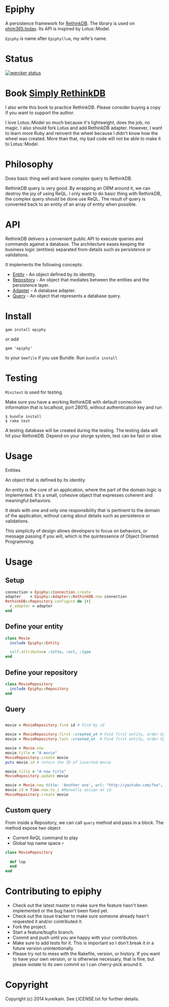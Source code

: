 # Epiphy 

A persistence framework for [RethinkDB](http://rethinkdb.com). The library is used on [phim365.today](http://phim365.today). Its API is inspired by Lotus::Model.

`Epiphy` is name after `Epiphyllum`, my wife's name.

# Status

[![wercker status](https://app.wercker.com/status/63dd458158948712a03a00d69a96f67b/m "wercker status")](https://app.wercker.com/project/bykey/63dd458158948712a03a00d69a96f67b)

# Book [Simply RethinkDB](http://leanpub.com/simplyrethink)

I also write this book to practice RethinkDB. Please consider buying a
copy if you want to support the author.


I love Lotus::Model so much because it's lightweight, does the job, no
magic. I also should fork Lotus and add RethinkDB adapter. However, I want
to learn more Ruby and reinvent the wheel because I didn't know how the
wheel was created. More than that, my bad code will not be able to make
it to Lotus::Model.

# Philosophy

Does basic thing well and leave complex query to RethinkDB.

RethinkDB query is very good. By wrapping an ORM around it, we can
destroy the joy of using ReQL. I only want to do basic thing with
RethinkDB, the complex query should be done use ReQL. The result of
query is converted back to an entity of an array of entity when
possible.

# API 

RethinkDB  delivers a convenient public API to execute queries and commands
against a database. The architecture eases keeping the business logic 
(entities) separated from details such as persistence or validations.

It implements the following concepts:

  * [Entity](#entities) - An object defined by its identity.
  * [Repository](#repositories) - An object that mediates between the entities and the persistence layer.
  * [Adapter](#adapter) – A database adapter.
  * [Query](#query) - An object that represents a database query.

# Install

```
gem install epiphy
```

or add

```
gem 'epiphy'
```

to your `Gemfile` if you use Bundle. Run `bundle install`


# Testing

`Minitest` is used for testing.

Make sure you have a working RethinkDB with default connection
information that is localhost, port 28015, without authentication key
and run

```
$ bundle install
$ rake test
```

A testing database will be created during the testing. The testing data
will hit your RethinkDB. Depend on your storge system, test can be fast or
slow.

# Usage

Entities

An object that is defined by its identity.

An entity is the core of an application, where the part of the domain logic is implemented. It's a small, cohesive object that expresses coherent and meaningful behaviors.

It deals with one and only one responsibility that is pertinent to the domain of the application, without caring about details such as persistence or validations.

This simplicity of design allows developers to focus on behaviors, or message passing if you will, which is the quintessence of Object Oriented Programming.

# Usage

## Setup

```ruby
connection = Epiphy::Connection.create
adapter    = Epiphy::Adapter::RethinkDB.new connection
RethinkDB::Repository.configure do |r|
  r.adapter = adapter 
end
```

## Define your entity

```ruby
class Movie
  include Epiphy::Entity

  self.attributes= :title, :url, :type
end
```

## Define your repository

```ruby
class MovieRepository
  include Epiphy::Repository  
end
```

## Query 

```ruby

movie = MovieRepository.find id # Find by id

movie = MovieRepository.first :created_at # Find first entity, order by field :date
movie = MovieRepository.last :created_at  # Find first entity, order by field :date

movie = Movie.new
movie.title = "A movie"
MovieRepository.create movie
puts movie.id # return the ID of inserted movie

movie.title = "A new title"
MovieRepository.update movie

movie = Movie.new title: 'Another one', url: "http://youtube.com/foo", type: 'anime'
movie.id = Time.now.to_i #Manually assign an id
MovieRepository.create movie

```

## Custom query

From inside a Repository, we can call `query` method and pass in a
block. The method expose two object
  
  * Current ReQL command to play
  * Global top name space `r`

```ruby
class MovieRepository
  
  def lop
  end
end
```

# Contributing to epiphy
 
* Check out the latest master to make sure the feature hasn't been implemented or the bug hasn't been fixed yet.
* Check out the issue tracker to make sure someone already hasn't requested it and/or contributed it.
* Fork the project.
* Start a feature/bugfix branch.
* Commit and push until you are happy with your contribution.
* Make sure to add tests for it. This is important so I don't break it in a future version unintentionally.
* Please try not to mess with the Rakefile, version, or history. If you want to have your own version, or is otherwise necessary, that is fine, but please isolate to its own commit so I can cherry-pick around it.

# Copyright

Copyright (c) 2014 kureikain. See LICENSE.txt for
further details.
